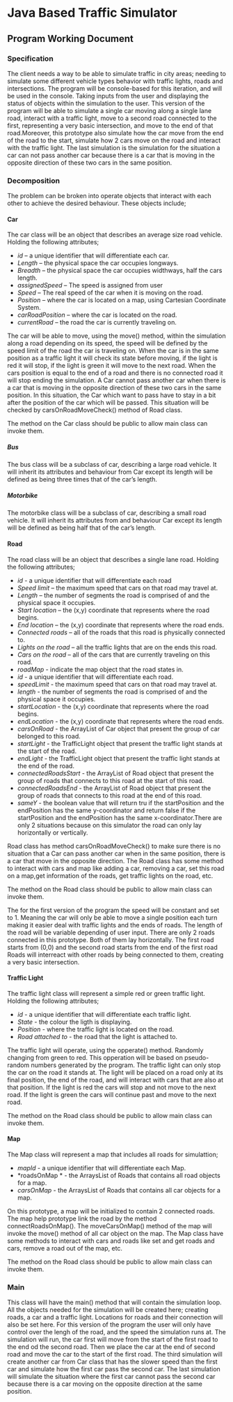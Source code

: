 # Java Based Traffic Simulator
## Program Working Document

### Specification
The client needs a way to be able to simulate traffic in city areas; needing to simulate some different vehicle types 
behavior with traffic lights, roads and intersections. The program will be console-based for this iteration, and will 
be used in the console. Taking inputs from the user and displaying the status of objects within the simulation to the 
user. This version of the program will be able to simulate a single car moving along a single lane road, interact with 
a traffic light, move to a second road connected to the first, representing a very basic intersection, and move to the 
end of that road.Moreover, this prototype also simulate how the car move from the end of the road to the start, simulate
how 2 cars move on the road and interact with the traffic light. The last simulation is the simulation for the situation 
a car can not pass another car because there is a car that is moving in the opposite direction of these two cars in the same 
position.
### Decomposition
The problem can be broken into operate objects that interact with each other to achieve the desired behaviour. 
These objects include;
#### Car
The car class will be an object that describes an average size road vehicle. Holding the following attributes; 
- *id* – a unique identifier that will differentiate each car.
- *Length* – the physical space the car occupies longways.
- *Breadth* – the physical space the car occupies widthways, half the cars length.
- *assignedSpeed* – The speed is assigned from user
- *Speed* – The real speed of the car when it is moving on the road.
- *Position* – where the car is located on a map, using Cartesian Coordinate System.
- *carRoadPosition* – where the car is located on the road.
- *currentRoad* – the road the car is currently traveling on.

The car will be able to move, using the move() method, within the simulation along a road depending on its speed, the speed will be defined by the speed limit of the road the car is traveling on. When the car is in the same position as a traffic light it will check its state before moving, if the light is red it will stop, if the light is green it will move to the next road. When the cars position is equal to the end of a road and there is no connected road it will stop ending the simulation.
A Car cannot pass another car when there is a car that is moving in the opposite direction of these two cars in the same position. 
In this situation, the Car which want to pass have to stay in a bit after the position of the car which will be passed. 
This situation will be checked by carsOnRoadMoveCheck() method of Road class.

The method on the Car class should be public to allow main class can invoke them.
##### Bus
The bus class will be a subclass of car, describing a large road vehicle. It will inherit its attributes and behaviour 
from Car except its length will be defined as being three times that of the car’s length. 

##### Motorbike
The motorbike class will be a subclass of car, describing a small road vehicle. It will inherit its attributes from and 
behaviour Car except its length will be defined as being half that of the car’s length.

#### Road
The road class will be an object that describes a single lane road. Holding the following attributes;
- *id* - a unique identifier that will differentiate each road
- *Speed limit* – the maximum speed that cars on that road may travel at.
-	*Length* – the number of segments the road is comprised of and the physical space it occupies.
-	*Start location* – the (x,y) coordinate that represents where the road begins.
-	*End location* – the (x,y) coordinate that represents where the road ends.
-	*Connected roads* – all of the roads that this road is physically connected to.
-	*Lights on the road* – all the traffic lights that are on the ends this road.
-	*Cars on the road* – all of the cars that are currently traveling on this road.
- *roadMap* - indicate the map object that the road states in.
- *id* - a unique identifier that will differentiate each road.
- *speedLimit* - the maximum speed that cars on that road may travel at.
- *length* - the number of segments the road is comprised of and the physical space it occupies.
- *startLocation* - the (x,y) coordinate that represents where the road begins.
- *endLocation* - the (x,y) coordinate that represents where the road ends.
- *carsOnRoad* - the ArrayList of Car object that present the group of car belonged to this road.
- *startLight* - the TrafficLight object that present the traffic light stands at the start of the road.
- *endLight* - the TrafficLight object that present the traffic light stands at the end of the road.
- *connectedRoadsStart* - the ArrayList of Road object that present the group of roads that connects to this road at the 
  start of this road.
- *connectedRoadsEnd* - the ArrayList of Road object that present the group of roads that connects to this road at the
  end of this road.
- *sameY* - the boolean value that will return tru if the startPosition and the endPosition has the same y-coordinator
  and return false if the startPosition and the endPosition has the same x-coordinator.There are only 2 situations because 
  on this simulator the road can only lay horizontally or vertically.

Road class has method carsOnRoadMoveCheck() to make sure there is no situation that a Car can pass another car when in 
the same position, there is a car that move in the opposite direction. The Road class has some method to interact with 
cars and map like adding a car, removing a car, set this road on a map,get information of the roads, get traffic lights 
on the road, etc.

The method on the Road class should be public to allow main class can invoke them.

The for the first version of the program the speed will be constant and set to 1. Meaning the car will only be able to 
  move a single position each turn making it easier deal with traffic lights and the ends of roads. 
The length of the road will be variable depending of user input. There are only 2 roads connected in this prototype.
Both of them lay horizontally. The first road starts from (0,0) and the second road starts from the end of the first 
road  Roads will interreact with other roads by being connected to them, creating a very basic intersection.

#### Traffic Light
The traffic light class will represent a simple red or green traffic light. Holding the following attributes;
- *id* - a unique identifier that will differentiate each traffic light.
- *State* - the colour the ligth is displaying.
- *Position* - where the traffic light is located on the road.
- *Road attached to* - the road that the light is attached to.

The traffic light will operate, using the opperate() method. Randomly changing from green to red. 
This opperation will be based on pseudo-random numbers generated by the program. 
The traffic light can only stop the car on the road it stands at.
The light will be placed on a road only at its final position, the end of the road, and will interact with cars that 
are also at that position. If the light is red the cars will stop and not move to the next road. If the light is green 
the cars will continue past and move to the next road.

The method on the Road class should be public to allow main class can invoke them.
#### Map
The Map class will represent a map that includes all roads for simulattion;
- *mapId* - a unique identifier that will differentiate each Map.
- *roadsOnMap * - the ArraysList of Roads that contains all road objects for a map.
- *carsOnMap* - the ArraysList of Roads that contains all car objects for a map.

On this prototype, a map will be initialized to contain 2 connected roads. The map help prototype link the road by 
the method connectRoadsOnMap(). The moveCarsOnMap() method of the map will invoke the move() method of all car object 
on the map. The Map class have some methods to interact with cars and roads like set and get roads and cars, remove
a road out of the map, etc. 

The method on the Road class should be public to allow main class can invoke them.
### Main
This class will have the main() method that will contain the simulation loop.
All the objects needed for the simulation will be created here; creating roads, a car and a traffic light. 
Locations for roads and their connection will also be set here. For this version of the program the user 
will only have control over the lengh of the road, and the speed the simulation runs at. The simulation will run, the 
car first will move from the start of the first road to the end od the second road. Then we place the car at the end of 
second road and move the car to the start of the  first road. The third simulation will create another car from Car class
that has the slower speed than the first car and simulate how the first car pass the second car. The last simulation will
simulate the situation where the first car cannot pass the second car because there is a car moving on the opposite 
direction at the same position.

